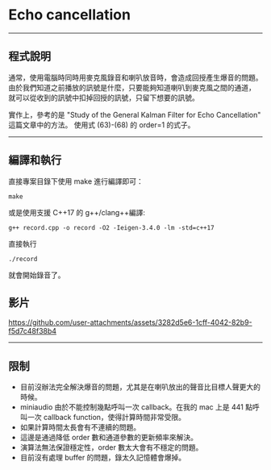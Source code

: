 # Echo cancellation
---
## 程式說明
通常，使用電腦時同時用麥克風錄音和喇叭放音時，會造成回授產生爆音的問題。
由於我們知道之前播放的訊號是什麼，只要能夠知道喇叭到麥克風之間的通道，
就可以從收到的訊號中扣掉回授的訊號，只留下想要的訊號。

實作上，參考的是 "Study of the General Kalman Filter for Echo Cancellation" 這篇文章中的方法。
使用式 (63)-(68) 的 order=1 的式子。

---

## 編譯和執行
直接專案目錄下使用 make 進行編譯即可：
```
make
```
或是使用支援 C++17 的 g++/clang++編譯:
```
g++ record.cpp -o record -O2 -Ieigen-3.4.0 -lm -std=c++17
```
直接執行 
```
./record
```
就會開始錄音了。

## 影片



https://github.com/user-attachments/assets/3282d5e6-1cff-4042-82b9-f5d7c48f38b4


---

## 限制
- 目前沒辦法完全解決爆音的問題，尤其是在喇叭放出的聲音比目標人聲更大的時候。
- miniaudio 由於不能控制幾點呼叫一次 callback。在我的 mac 上是 441 點呼叫一次 callback function，使得計算時間非常受限。
- 如果計算時間太長會有不連續的問題。
- 這邊是通過降低 order 數和通道參數的更新頻率來解決。
- 演算法無法保證穩定性，order 數太大會有不穩定的問題。
- 目前沒有處理 buffer 的問題，錄太久記憶體會爆掉。


